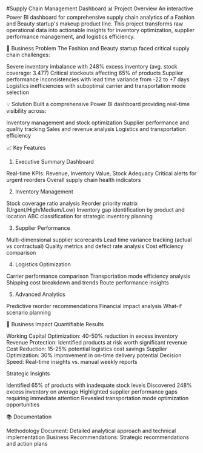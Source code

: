 #Supply Chain Management Dashboard 📊
Project Overview
An interactive Power BI dashboard for comprehensive supply chain analytics of a Fashion and Beauty startup's makeup product line. This project transforms raw operational data into actionable insights for inventory optimization, supplier performance management, and logistics efficiency.

🎯 Business Problem
The Fashion and Beauty startup faced critical supply chain challenges:

Severe inventory imbalance with 248% excess inventory (avg. stock coverage: 3.477)
Critical stockouts affecting 65% of products
Supplier performance inconsistencies with lead time variance from -22 to +7 days
Logistics inefficiencies with suboptimal carrier and transportation mode selection

💡 Solution
Built a comprehensive Power BI dashboard providing real-time visibility across:

Inventory management and stock optimization
Supplier performance and quality tracking
Sales and revenue analysis
Logistics and transportation efficiency

📈 Key Features
1. Executive Summary Dashboard

Real-time KPIs: Revenue, Inventory Value, Stock Adequacy
Critical alerts for urgent reorders
Overall supply chain health indicators

2. Inventory Management

Stock coverage ratio analysis
Reorder priority matrix (Urgent/High/Medium/Low)
Inventory gap identification by product and location
ABC classification for strategic inventory planning

3. Supplier Performance

Multi-dimensional supplier scorecards
Lead time variance tracking (actual vs contractual)
Quality metrics and defect rate analysis
Cost efficiency comparison

4. Logistics Optimization

Carrier performance comparison
Transportation mode efficiency analysis
Shipping cost breakdown and trends
Route performance insights

5. Advanced Analytics

Predictive reorder recommendations
Financial impact analysis
What-if scenario planning

🎯 Business Impact
Quantifiable Results

Working Capital Optimization: 40-50% reduction in excess inventory
Revenue Protection: Identified products at risk worth significant revenue
Cost Reduction: 15-25% potential logistics cost savings
Supplier Optimization: 30% improvement in on-time delivery potential
Decision Speed: Real-time insights vs. manual weekly reports

Strategic Insights

Identified 65% of products with inadequate stock levels
Discovered 248% excess inventory on average
Highlighted supplier performance gaps requiring immediate attention
Revealed transportation mode optimization opportunities

📚 Documentation

Methodology Document: Detailed analytical approach and technical implementation
Business Recommendations: Strategic recommendations and action plans
